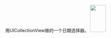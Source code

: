 用UICollectionView做的一个日期选择器。
<img style="width:50px;height:88px" src="http://ot2j75j31.bkt.clouddn.com/image/SmartDatePicker.gif">
<!-- ```
- (void)viewDidLoad
{
    [super viewDidLoad];
}
``` -->